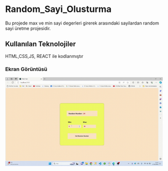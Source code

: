 
<h1>Random_Sayi_Olusturma</h1>

Bu projede max ve min sayi degerleri girerek arasındaki sayilardan random sayi üretme projesidir.

<h2>Kullanılan Teknolojiler</h2>

HTML,CSS,JS, REACT ile kodlanmıştır

<h3>Ekran Görüntüsü</h3>

![](video.gif)